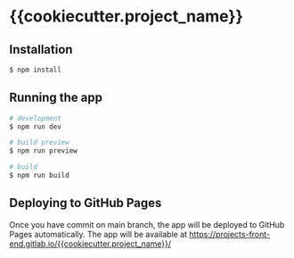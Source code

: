 # {{cookiecutter.project_name}}

## Installation

```bash
$ npm install
```

## Running the app

```bash
# development
$ npm run dev

# build preview
$ npm run preview

# build
$ npm run build
```


## Deploying to GitHub Pages

Once you have commit on main branch, the app will be deployed to GitHub Pages automatically.
The app will be available at https://projects-front-end.gitlab.io/{{cookiecutter.project_name}}/